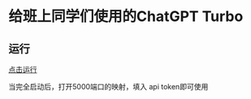 # 给班上同学们使用的ChatGPT Turbo

## 运行

[点击运行](https://gitpod.io/#https://github.com/Python-beginner-2023/BotMate)

当完全启动后，打开5000端口的映射，填入 api token即可使用